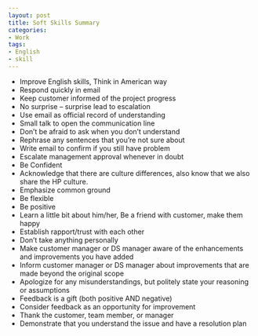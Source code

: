 ```yaml
---
layout: post
title: Soft Skills Summary
categories:
- Work
tags:
- English
- skill
---
```


- Improve English skills, Think in American way
- Respond quickly in email
- Keep customer informed of the project progress
- No surprise – surprise lead to escalation 
- Use email as official record of understanding
- Small talk to open the communication line
- Don’t be afraid to ask when you don’t understand
- Rephrase any sentences that you’re not sure about
- Write email to confirm if you still have problem
- Escalate management approval whenever in doubt
- Be Confident
- Acknowledge that there are culture differences, also know that we also share the HP culture.
- Emphasize common ground
- Be flexible
- Be positive
- Learn a little bit about him/her, Be a friend with customer, make them happy
- Establish rapport/trust with each other
- Don’t take anything personally
- Make customer manager or DS manager aware of the enhancements and improvements you have added
- Inform customer manager or DS manager about improvements that are made beyond the original scope
- Apologize for any misunderstandings, but politely state your reasoning or assumptions
- Feedback is a gift (both positive AND negative)
- Consider feedback as an opportunity for improvement
- Thank the customer, team member, or manager
- Demonstrate that you understand the issue and have a resolution plan
